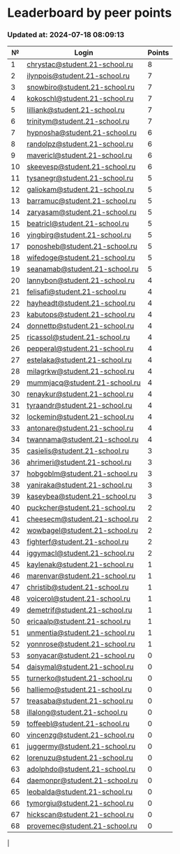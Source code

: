 # Leaderboard by peer points

### Updated at: 2024-07-18 08:09:13

| № | Login | Points |
|---|-------|--------|
|1|chrystac@student.21-school.ru|8|
|2|ilynpois@student.21-school.ru|7|
|3|snowbiro@student.21-school.ru|7|
|4|kokoschl@student.21-school.ru|7|
|5|lilliank@student.21-school.ru|7|
|6|trinitym@student.21-school.ru|7|
|7|hypnosha@student.21-school.ru|6|
|8|randolpz@student.21-school.ru|6|
|9|mavericl@student.21-school.ru|6|
|10|skeevesp@student.21-school.ru|6|
|11|tysanegr@student.21-school.ru|5|
|12|galiokam@student.21-school.ru|5|
|13|barramuc@student.21-school.ru|5|
|14|zaryasam@student.21-school.ru|5|
|15|beatricl@student.21-school.ru|5|
|16|yingbirg@student.21-school.ru|5|
|17|ponosheb@student.21-school.ru|5|
|18|wifedoge@student.21-school.ru|5|
|19|seanamab@student.21-school.ru|5|
|20|lannybon@student.21-school.ru|4|
|21|felisafi@student.21-school.ru|4|
|22|hayheadt@student.21-school.ru|4|
|23|kabutops@student.21-school.ru|4|
|24|donnettp@student.21-school.ru|4|
|25|ricassol@student.21-school.ru|4|
|26|pepperal@student.21-school.ru|4|
|27|estelaka@student.21-school.ru|4|
|28|milagrkw@student.21-school.ru|4|
|29|mummjacq@student.21-school.ru|4|
|30|renaykur@student.21-school.ru|4|
|31|tyraandr@student.21-school.ru|4|
|32|lockemin@student.21-school.ru|4|
|33|antonare@student.21-school.ru|4|
|34|twannama@student.21-school.ru|4|
|35|casielis@student.21-school.ru|3|
|36|ahrimeri@student.21-school.ru|3|
|37|hobgoblm@student.21-school.ru|3|
|38|yaniraka@student.21-school.ru|3|
|39|kaseybea@student.21-school.ru|3|
|40|puckcher@student.21-school.ru|2|
|41|cheesecm@student.21-school.ru|2|
|42|wowbagel@student.21-school.ru|2|
|43|fighterf@student.21-school.ru|2|
|44|iggymacl@student.21-school.ru|2|
|45|kaylenak@student.21-school.ru|1|
|46|marenvar@student.21-school.ru|1|
|47|christib@student.21-school.ru|1|
|48|voicerol@student.21-school.ru|1|
|49|demetrif@student.21-school.ru|1|
|50|ericaalp@student.21-school.ru|1|
|51|unmentia@student.21-school.ru|1|
|52|yonnrose@student.21-school.ru|1|
|53|sonyacar@student.21-school.ru|0|
|54|daisymal@student.21-school.ru|0|
|55|turnerko@student.21-school.ru|0|
|56|halliemo@student.21-school.ru|0|
|57|treasaba@student.21-school.ru|0|
|58|illalong@student.21-school.ru|0|
|59|toffeebl@student.21-school.ru|0|
|60|vincenzg@student.21-school.ru|0|
|61|juggermy@student.21-school.ru|0|
|62|lorenuzu@student.21-school.ru|0|
|63|adolphdo@student.21-school.ru|0|
|64|daemonpr@student.21-school.ru|0|
|65|leobalda@student.21-school.ru|0|
|66|tymorgiu@student.21-school.ru|0|
|67|hickscan@student.21-school.ru|0|
|68|provemec@student.21-school.ru|0|
|
